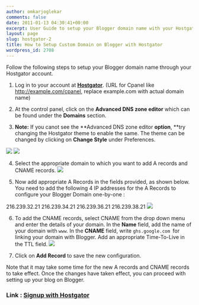 ```yaml
---
author: omkarjoglekar
comments: false
date: 2011-01-13 04:30:41+00:00
excerpt: User Guide to setup your Blogger domain name with your Hostgator account.
layout: page
slug: hostgator-2
title: How to Setup Custom Domain on Blogger with Hostgator
wordpress_id: 2708
---
```


Follow the following steps to setup your Blogger domain name through your Hostgator account.



	
  1. Log in to your account at [**Hostgator**](http://rt.cx/hostgator). (URL for Cpanel like http://example.com/cpanel, replace example.com with actual domain name)

	
  2. At the control panel, click on the **Advanced DNS zone editor** which can be found under the **Domains** section.

	
  3. **Note:** If you canot see the **Advanced DNS zone editor **option**, **try changing the Hostgator theme to enable the same. The theme can be changed by clicking on **Change Style** under Preferences.

[![](https://rtcamp.com/wp-content/uploads/2010/12/b2w-hostgator-5.jpg)](https://rtcamp.com/wp-content/uploads/2010/12/b2w-hostgator-5.jpg)
[![](https://rtcamp.com/wp-content/uploads/2010/12/b2w-hostgator-1.jpg)](https://rtcamp.com/wp-content/uploads/2010/12/b2w-hostgator-1.jpg)
	
  4. Select the appropriate domain to which you want to add A records and CNAME records.
[![](https://rtcamp.com/wp-content/uploads/2010/12/b2w-hostgator-2-600x153.jpg)](https://rtcamp.com/wp-content/uploads/2010/12/b2w-hostgator-2.jpg)

	
  5. Now add appropriate A Records in the fields provided, as shown below. You need to add the following 4 IP addresses for the A Records to configure your Blogger Domain one-by-one :

216.239.32.21
216.239.34.21
216.239.36.21
216.239.38.21
[![](https://rtcamp.com/wp-content/uploads/2010/12/b2w-hostgator-31.jpg)](https://rtcamp.com/wp-content/uploads/2010/12/b2w-hostgator-31.jpg)

[](https://rtcamp.com/wp-content/uploads/2010/12/b2w-hostgator-31.jpg)
	
  6. To add the CNAME records, select CNAME from the drop down menu and enter the details of your domain. In the **Name** field, add the name of your domain with `www`. In the **CNAME** field, write `ghs.google.com `for linking your domain with Blogger. Add an appropriate Time-To-Live in the TTL field.
[![](https://rtcamp.com/wp-content/uploads/2010/12/b2w-hostgator-4.jpg)](https://rtcamp.com/wp-content/uploads/2010/12/b2w-hostgator-4.jpg)

	
  7. Click on **Add Record** to save the new configuration.


Note that it may take some time for the new A records and CNAME records to take effect. Once the changes have taken effect, you can proceed with setting up your blog on Blogger.


### Link : [Signup with Hostgator](http://rt.cx/hostgator)
